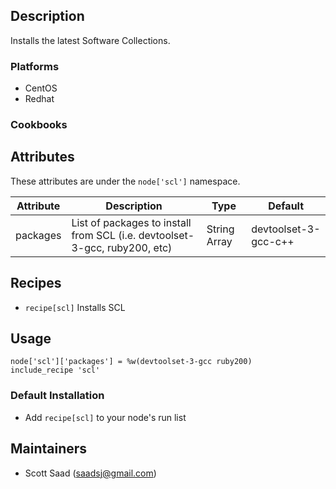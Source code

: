 ## Description

Installs the latest Software Collections.

### Platforms

* CentOS
* Redhat

### Cookbooks

## Attributes
These attributes are under the `node['scl']` namespace.

Attribute | Description | Type | Default
----------|-------------|------|--------
packages | List of packages to install from SCL (i.e. devtoolset-3-gcc, ruby200, etc)| String Array | devtoolset-3-gcc-c++

## Recipes

* `recipe[scl]` Installs SCL

## Usage

    node['scl']['packages'] = %w(devtoolset-3-gcc ruby200)
    include_recipe 'scl'

### Default Installation

* Add `recipe[scl]` to your node's run list

## Maintainers

* Scott Saad (<saadsj@gmail.com>)
